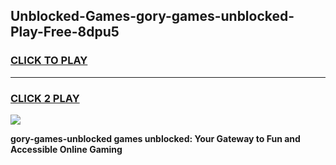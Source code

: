 
## Unblocked-Games-gory-games-unblocked-Play-Free-8dpu5
<h3>
<a href="https://premium76.site?title=gory-games-unblocked&ref=18A1">CLICK TO PLAY</a></h3>
<hr>

<h3>
<a href="https://premium76.site?title=gory-games-unblocked&ref=18A1">CLICK 2 PLAY</a>
  
</h3>

<a href="https://premium76.site?title=gory-games-unblocked&ref=18A1"><img src="https://clearcache.store/games.png"></a>


**gory-games-unblocked games unblocked: Your Gateway to Fun and Accessible Online Gaming**
